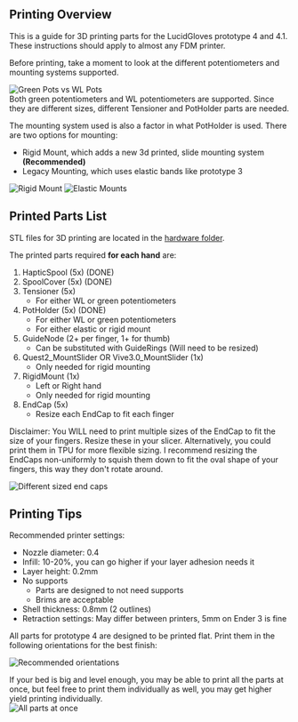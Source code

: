 ## Printing Overview
This is a guide for 3D printing parts for the LucidGloves prototype 4 and 4.1. 
These instructions should apply to almost any FDM printer.  

Before printing, take a moment to look at the different potentiometers and mounting systems supported.

![Green Pots vs WL Pots](https://cdn.discordapp.com/attachments/785135646082990120/875850313578459176/unknown.png)  
Both green potentiometers and WL potentiometers are supported. Since they are different sizes, different Tensioner and PotHolder parts are needed.

The mounting system used is also a factor in what PotHolder is used. There are two options for mounting:  
* Rigid Mount, which adds a new 3d printed, slide mounting system **(Recommended)**
* Legacy Mounting, which uses elastic bands like prototype 3 

![Rigid Mount](https://cdn.discordapp.com/attachments/785135646082990120/875859787257102417/unknown.png)
![Elastic Mounts](https://cdn.discordapp.com/attachments/785135646082990120/875864994686844998/unknown.png)

## Printed Parts List
STL files for 3D printing are located in the [hardware folder](https://github.com/LucidVR/lucidgloves/tree/main/hardware). 

The printed parts required **for each hand** are:
1. HapticSpool (5x) (DONE)
2. SpoolCover (5x) (DONE)
3. Tensioner (5x) 
	- For either WL or green potentiometers
4. PotHolder (5x) (DONE)
	- For either WL or green potentiometers
	- For either elastic or rigid mount
5. GuideNode (2+ per finger, 1+ for thumb)
	- Can be substituted with GuideRings (Will need to be resized)
6. Quest2_MountSlider OR Vive3.0_MountSlider (1x)
	- Only needed for rigid mounting
7. RigidMount (1x)
	- Left or Right hand
	- Only needed for rigid mounting
8. EndCap (5x)
	- Resize each EndCap to fit each finger

Disclaimer: You WILL need to print multiple sizes of the EndCap to fit the size of your fingers. Resize these in your slicer. Alternatively, you could print them in TPU for more flexible sizing. I recommend resizing the EndCaps non-uniformly to squish them down to fit the oval shape of your fingers, this way they don't rotate around.

![Different sized end caps](https://cdn.discordapp.com/attachments/822593475396632587/823344405712601149/unknown.png)

## Printing Tips
Recommended printer settings:
* Nozzle diameter: 0.4
* Infill: 10-20%, you can go higher if your layer adhesion needs it
* Layer height: 0.2mm
* No supports 
  * Parts are designed to not need supports
  * Brims are acceptable
* Shell thickness: 0.8mm (2 outlines)
* Retraction settings: May differ between printers, 5mm on Ender 3 is fine

All parts for prototype 4 are designed to be printed flat. Print them in the following orientations for the best finish:  

![Recommended orientations](https://cdn.discordapp.com/attachments/785135646082990120/875867269270495252/unknown.png)  

If your bed is big and level enough, you may be able to print all the parts at once, but feel free to print them individually as well, you may get higher yield printing individually.  
![All parts at once](https://cdn.discordapp.com/attachments/785135646082990120/875878026062204928/unknown.png)
